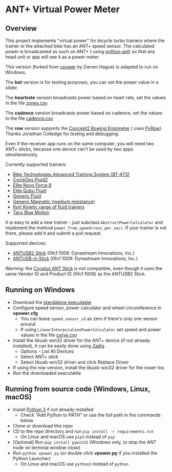 # ANT+ Virtual Power Meter

## Overview

This project implements "virtual power" for bicycle turbo trainers where the trainer or the attached bike has an ANT+
speed sensor. The calculated power is broadcasted as such on ANT+ (
using [python-ant](https://github.com/mvillalba/python-ant)) so that any head unit or app will see it as a power
meter.

This version (forked from [vpower](https://github.com/dhague/vpower) by Darren Hague) is adapted to run on Windows.

The **bot** version is for testing purposes, you can set the power value in a slider.

The **heartrate** version broadcasts power based on heart rate, set the values in the
file [zones.csv](https://github.com/oldnapalm/vpower/blob/master/zones.csv)

The **cadence** version broadcasts power based on cadence, set the values in the
file [cadence.csv](https://github.com/oldnapalm/vpower/blob/master/cadence.csv)

The **row** version supports the [Concept2 Rowing Ergometer](https://www.concept2.com/indoor-rowers) (
uses [PyRow](https://github.com/wemakewaves/PyRow)).
Thanks Jonathan Colledge for testing and debugging.

Even if the receiver app runs on the same computer, you will need two ANT+ sticks, because one device can't be used by
two apps simultaneously.

Currently supported trainers:

* [Bike Technologies Advanced Training System (BT-ATS)](http://www.biketechnologies.com/bt-advanced-training-system/)
* [CycleOps Fluid2](https://www.cycleops.com/product/fluid2)
* [Elite Novo Force 8](https://www.elite-it.com/en/products/home-trainers/classic-trainers/novo-force)
* [Elite Qubo Fluid](https://www.elite-it.com/en/products/home-trainers/classic-trainers/qubo-fluid)
* [Generic Fluid](http://www.powercurvesensor.com/cycling-trainer-power-curves/)
* [Generic Magnetic (medium resistance)](http://www.powercurvesensor.com/cycling-trainer-power-curves/)
* [Kurt Kinetic range of fluid trainers](https://kurtkinetic.com/products/trainers/)
* [Tacx Blue Motion](https://tacx.com/product/blue-motion/)

It is easy to add a new trainer - just subclass `AbstractPowerCalculator` and implement the
method `power_from_speed(revs_per_sec)`.
If your trainer is not there, please add it and submit a pull request.

Supported devices:

* [ANTUSB2 Stick](http://www.thisisant.com/developer/components/antusb2/) (0fcf:1008: Dynastream Innovations, Inc.)
* [ANTUSB-m Stick](http://www.thisisant.com/developer/components/antusb-m/) (0fcf:1009: Dynastream Innovations, Inc.)

Warning: the [Cycplus ANT Stick](https://tacxfaqx.com/knowledge-base/cycplus-ant-stick/) is not compatible, even though
it uses the same Vendor ID and Product ID (0fcf:1008) as the ANTUSB2 Stick.

## Running on Windows

* Download the [standalone executable](https://github.com/oldnapalm/vpower/releases/latest)
* Configure speed sensor, power calculator and wheel circumference in **vpower.cfg**
    * You can leave `speed_sensor_id` as zero if there's only one sensor around
    * If using `LinearInterpolationPowerCalculator` set speed and power values in the
      file [curve.csv](https://github.com/oldnapalm/vpower/blob/master/curve.csv)
* Install the libusb-win32 driver for the ANT+ device (if not already installed), it can be easily done
  using [Zadig](https://zadig.akeo.ie/)
    * Options - List All Devices
    * Select ANT+ stick
    * Select libusb-win32 driver and click Replace Driver
* If using the row version, install the libusb-win32 driver for the rower too
* Run the downloaded executable

## Running from source code (Windows, Linux, macOS)

* Install [Python 3](https://www.python.org/downloads/) if not already installed
    * Check "Add Python to PATH" or use the full path in the commands below
* Clone or download this repo
* CD to the repo directory and run `pip install -r requirements.txt`
    * On Linux and macOS use `pip3` instead of `pip`
* [Optional] Run `pip install pywin32` (Windows only, to stop the ANT node on terminal window close)
* Run `python vpower.py` (or double click **vpower.py** if you installed the Python Launcher)
    * On Linux and macOS use `python3` instead of `python`
